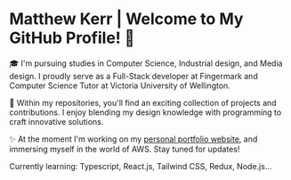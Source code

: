 # Matthew Kerr | Welcome to My GitHub Profile! 👋

🎓 I'm pursuing studies in  Computer Science, Industrial design, and Media design. I proudly serve as a Full-Stack developer at Fingermark and Computer Science Tutor at Victoria University of Wellington. 

🚀 Within my repositories, you'll find an exciting collection of projects and contributions. I enjoy blending my design knowledge with programming to craft innovative solutions. 

✨ At the moment I'm working on my [personal portfolio website](https://emptykerr.github.io), and immersing myself in the world of AWS. Stay tuned for updates!

Currently learning: Typescript, React.js, Tailwind CSS, Redux, Node.js...

